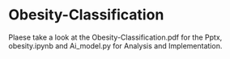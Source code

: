 # Obesity-Classification

Plaese take a look at the Obesity-Classification.pdf for the Pptx, obesity.ipynb and Ai_model.py for Analysis and Implementation.
